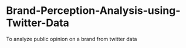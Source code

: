 # Brand-Perception-Analysis-using-Twitter-Data
To analyze public opinion on a brand from twitter data
